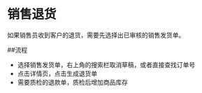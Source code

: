 # 销售退货

如果销售员收到客户的退货，需要先选择出已审核的销售发货单。

##流程

* 选择销售发货单，右上角的搜索栏取消草稿，或者直接查找订单号
* 点击详情页，点击生成退货单
* 需要质检的退款单，质检后增加商品库存